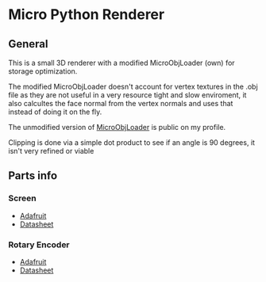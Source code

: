 # Micro Python Renderer

## General
  This is a small 3D renderer with a modified MicroObjLoader (own) for storage optimization.
  
  The modified MicroObjLoader doesn't account for vertex textures in the .obj file as they are not useful in a very resource tight and slow enviroment, it also calcultes the face normal from the vertex normals and uses that instead of doing it on the fly.
  
  The unmodified version of [MicroObjLoader](https://github.com/Webscum/MicroObjLoader) is public on my profile.
  
  Clipping is done via a simple dot product to see if an angle is 90 degrees, it isn't very refined or viable

## Parts info
  ### Screen
  - [Adafruit](https://www.adafruit.com/product/326)
  - [Datasheet](https://cdn-shop.adafruit.com/datasheets/SSD1306.pdf)
    
  ### Rotary Encoder
  - [Adafruit](https://www.adafruit.com/product/377)
  - [Datasheet](https://cdn-shop.adafruit.com/datasheets/pec11.pdf)
